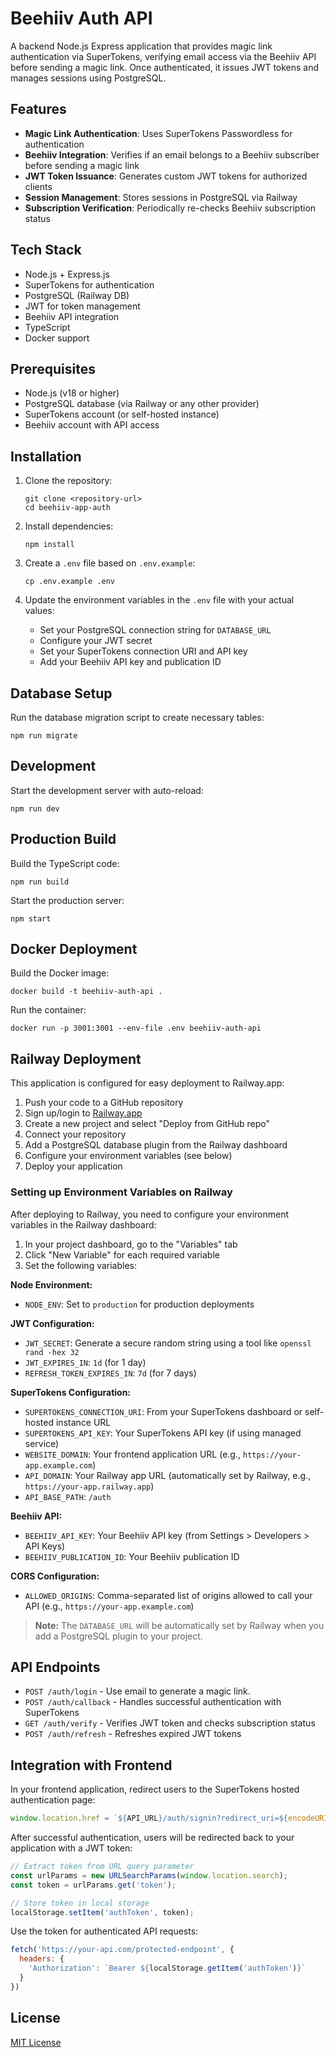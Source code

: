 # Beehiiv Auth API

A backend Node.js Express application that provides magic link authentication via SuperTokens, verifying email access via the Beehiiv API before sending a magic link. Once authenticated, it issues JWT tokens and manages sessions using PostgreSQL.

## Features

- **Magic Link Authentication**: Uses SuperTokens Passwordless for authentication
- **Beehiiv Integration**: Verifies if an email belongs to a Beehiiv subscriber before sending a magic link
- **JWT Token Issuance**: Generates custom JWT tokens for authorized clients
- **Session Management**: Stores sessions in PostgreSQL via Railway
- **Subscription Verification**: Periodically re-checks Beehiiv subscription status

## Tech Stack

- Node.js + Express.js
- SuperTokens for authentication
- PostgreSQL (Railway DB)
- JWT for token management
- Beehiiv API integration
- TypeScript
- Docker support

## Prerequisites

- Node.js (v18 or higher)
- PostgreSQL database (via Railway or any other provider)
- SuperTokens account (or self-hosted instance)
- Beehiiv account with API access

## Installation

1. Clone the repository:
   ```
   git clone <repository-url>
   cd beehiiv-app-auth
   ```

2. Install dependencies:
   ```
   npm install
   ```

3. Create a `.env` file based on `.env.example`:
   ```
   cp .env.example .env
   ```

4. Update the environment variables in the `.env` file with your actual values:
   - Set your PostgreSQL connection string for `DATABASE_URL`
   - Configure your JWT secret
   - Set your SuperTokens connection URI and API key
   - Add your Beehiiv API key and publication ID

## Database Setup

Run the database migration script to create necessary tables:

```
npm run migrate
```

## Development

Start the development server with auto-reload:

```
npm run dev
```

## Production Build

Build the TypeScript code:

```
npm run build
```

Start the production server:

```
npm start
```

## Docker Deployment

Build the Docker image:

```
docker build -t beehiiv-auth-api .
```

Run the container:

```
docker run -p 3001:3001 --env-file .env beehiiv-auth-api
```

## Railway Deployment

This application is configured for easy deployment to Railway.app:

1. Push your code to a GitHub repository
2. Sign up/login to [Railway.app](https://railway.app)
3. Create a new project and select "Deploy from GitHub repo"
4. Connect your repository
5. Add a PostgreSQL database plugin from the Railway dashboard
6. Configure your environment variables (see below)
7. Deploy your application

### Setting up Environment Variables on Railway

After deploying to Railway, you need to configure your environment variables in the Railway dashboard:

1. In your project dashboard, go to the "Variables" tab
2. Click "New Variable" for each required variable
3. Set the following variables:

**Node Environment:**
- `NODE_ENV`: Set to `production` for production deployments

**JWT Configuration:**
- `JWT_SECRET`: Generate a secure random string using a tool like `openssl rand -hex 32`
- `JWT_EXPIRES_IN`: `1d` (for 1 day)
- `REFRESH_TOKEN_EXPIRES_IN`: `7d` (for 7 days)

**SuperTokens Configuration:**
- `SUPERTOKENS_CONNECTION_URI`: From your SuperTokens dashboard or self-hosted instance URL
- `SUPERTOKENS_API_KEY`: Your SuperTokens API key (if using managed service)
- `WEBSITE_DOMAIN`: Your frontend application URL (e.g., `https://your-app.example.com`)
- `API_DOMAIN`: Your Railway app URL (automatically set by Railway, e.g., `https://your-app.railway.app`)
- `API_BASE_PATH`: `/auth`

**Beehiiv API:**
- `BEEHIIV_API_KEY`: Your Beehiiv API key (from Settings > Developers > API Keys)
- `BEEHIIV_PUBLICATION_ID`: Your Beehiiv publication ID

**CORS Configuration:**
- `ALLOWED_ORIGINS`: Comma-separated list of origins allowed to call your API (e.g., `https://your-app.example.com`)

> **Note:** The `DATABASE_URL` will be automatically set by Railway when you add a PostgreSQL plugin to your project.

## API Endpoints

- `POST /auth/login` - Use email to generate a magic link.
- `POST /auth/callback` - Handles successful authentication with SuperTokens
- `GET /auth/verify` - Verifies JWT token and checks subscription status
- `POST /auth/refresh` - Refreshes expired JWT tokens

## Integration with Frontend

In your frontend application, redirect users to the SuperTokens hosted authentication page:

```javascript
window.location.href = `${API_URL}/auth/signin?redirect_uri=${encodeURIComponent(CALLBACK_URL)}`;
```

After successful authentication, users will be redirected back to your application with a JWT token:

```javascript
// Extract token from URL query parameter
const urlParams = new URLSearchParams(window.location.search);
const token = urlParams.get('token');

// Store token in local storage
localStorage.setItem('authToken', token);
```

Use the token for authenticated API requests:

```javascript
fetch('https://your-api.com/protected-endpoint', {
  headers: {
    'Authorization': `Bearer ${localStorage.getItem('authToken')}`
  }
})
```

## License

[MIT License](LICENSE) 